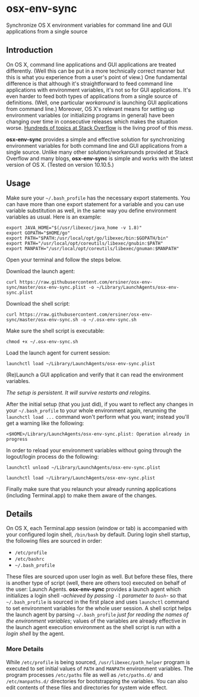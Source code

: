 # osx-env-sync

Synchronize OS X environment variables for command line and GUI applications from a single source

## Introduction

On OS X, command line applications and GUI applications are treated differently. (Well this can be put in a more technically correct manner but this is what you experience from a user's point of view.) One fundamental difference is that although it's straightforward to feed command line applications with environment variables, it's not so for GUI applications. It's even harder to feed both types of applications from a single source of definitions. (Well, one particular *workaround* is launching GUI applications from command line.) Moreover, OS X's relevant means for setting up environment variables (or initializing programs in general) have been changing over time in consecutive releases which makes the situation worse. [Hundreds of topics at Stack Overflow](http://stackoverflow.com/search?q=environment-variables+osx) is the living proof of this *mess*.

**osx-env-sync** provides a simple and effective solution for synchronizing environment variables for both command line and GUI applications from a single source. Unlike many other solutions/workarounds provided at Stack Overflow and many blogs, **osx-env-sync** is simple and works with the latest version of OS X. (Tested on version 10.10.5.)

## Usage

Make sure your `~/.bash_profile` has the necessary export statements. You can have more than one export statement for a variable and you can use variable substitution as well, in the same way you define environment variables as usual. Here is an example:

```
export JAVA_HOME="$(/usr/libexec/java_home -v 1.8)"
export GOPATH="$HOME/go"
export PATH="$PATH:/usr/local/opt/go/libexec/bin:$GOPATH/bin"
export PATH="/usr/local/opt/coreutils/libexec/gnubin:$PATH"
export MANPATH="/usr/local/opt/coreutils/libexec/gnuman:$MANPATH"
```

Open your terminal and follow the steps below.

Download the launch agent:

`curl https://raw.githubusercontent.com/ersiner/osx-env-sync/master/osx-env-sync.plist -o ~/Library/LaunchAgents/osx-env-sync.plist`

Download the shell script:

`curl https://raw.githubusercontent.com/ersiner/osx-env-sync/master/osx-env-sync.sh -o ~/.osx-env-sync.sh`

Make sure the shell script is executable:

`chmod +x ~/.osx-env-sync.sh`

Load the launch agent for current session:

`launchctl load ~/Library/LaunchAgents/osx-env-sync.plist`

(Re)Launch a GUI application and verify that it can read the environment variables.

*The setup is persistent. It will survive restarts and relogins.*

After the initial setup (that you just did), if you want to reflect any changes in your `~/.bash_profile` to your whole environment again, rerunning the `launchctl load ...` command won't perform what you want; instead you'll get a warning like the following:

`<$HOME>/Library/LaunchAgents/osx-env-sync.plist: Operation already in progress`

In order to reload your environment variables without going through the logout/login process do the following:

`launchctl unload ~/Library/LaunchAgents/osx-env-sync.plist`

`launchctl load ~/Library/LaunchAgents/osx-env-sync.plist`

Finally make sure that you relaunch your already running applications (including Terminal.app) to make them aware of the changes.

## Details

On OS X, each Terminal.app session (window or tab) is accompanied with your configured login shell, `/bin/bash` by default. During login shell startup, the following files are sourced in order:

- `/etc/profile`
- `/etc/bashrc`
- `~/.bash_profile`

These files are sourced upon user login as well. But before these files, there is another type of script (well, there are others too) executed on behalf of the user: Launch Agents. **osx-env-sync** provides a launch agent which initializes a login shell *-achieved by passing `-l` parameter to `bash`-* so that `~/.bash_profile` is sourced in the first place and uses `launchctl` command to set environment variables for the whole user session. A shell script helps the launch agent by parsing `~/.bash_profile` *just for reading the names of the environment variables*; values of the variables are already effective in the launch agent execution environment as the shell script is run with a *login shell* by the agent.

### More Details

While `/etc/profile` is being sourced, `/usr/libexec/path_helper` program is executed to set initial values of `PATH` and `MANPATH` environment variables. The program processes `/etc/paths` file as well as `/etc/paths.d/` and `/etc/manpaths.d/` directories for bootstrapping the variables. You can also edit contents of these files and directories for system wide effect.
